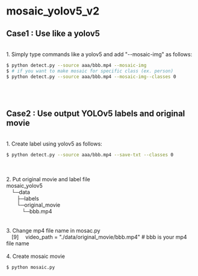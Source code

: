 # mosaic_yolov5_v2

## Case1 : Use like a yolov5
<br>
1. Simply type commands like a yolov5 and add "--mosaic-img" as follows:
  <br>
  
```bash
$ python detect.py --source aaa/bbb.mp4 --mosaic-img
$ # if you want to make mosaic for specific class (ex. person)
$ python detect.py --source aaa/bbb.mp4 --mosaic-img--classes 0
```


<br>
<br>

## Case2 : Use output YOLOv5 labels and original movie
<br>
1. Create label using yolov5 as follows:
<br>

```bash
$ python detect.py --source aaa/bbb.mp4 --save-txt --classes 0
```

<br>
<br>
2. Put original movie and label file
<br>
        mosaic_yolov5
        <br>
        &emsp;└─data
        <br>
            &emsp;&emsp;├─labels
            <br>
            &emsp;&emsp;└─original_movie
            <br>
                      &emsp;&emsp;&emsp;└─bbb.mp4
                      <br>
<br>
<br>
3. Change mp4 file name in mosac.py
<br>
&emsp;[9] &emsp;video_path = "./data/original_movie/bbb.mp4" # bbb is your mp4 file name


<br>
<br>
4. Create mosaic movie

```bash
$ python mosaic.py
```

<br>
